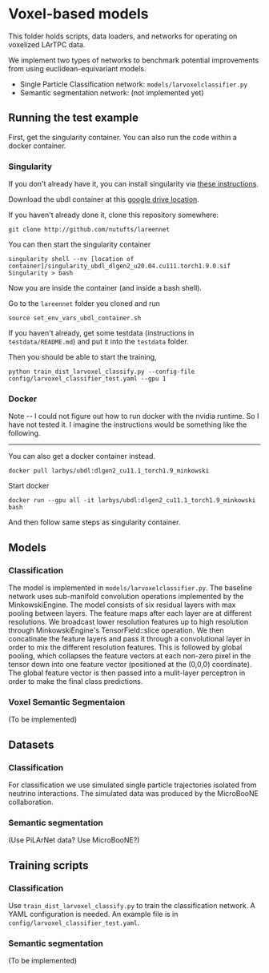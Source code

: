 # Voxel-based models

This folder holds scripts, data loaders, and networks for operating on voxelized LArTPC data.

We implement two types of networks to benchmark potential improvements from using euclidean-equivariant models.

* Single Particle Classification network: `models/larvoxelclassifier.py`
* Semantic segmentation network: (not implemented yet)

## Running the test example

First, get the singularity container. You can also run the code within a docker container.

### Singularity

If you don't already have it, you can install singularity via [these instructions](https://sylabs.io/guides/3.9/user-guide/quick_start.html#quick-installation-steps).

Download the ubdl container at this [google drive location](https://drive.google.com/file/d/1dpJquaLIihqBqOtb2NwNZ_Mm4qR8p3U1/view?usp=sharing).

If you haven't already done it, clone this repository somewhere:

```
git clone http://github.com/nutufts/lareennet
```

You can then start the singularity container

```
singularity shell --nv [location of container]/singularity_ubdl_dlgen2_u20.04.cu111.torch1.9.0.sif
Singularity > bash
```

Now you are inside the container (and inside a bash shell).

Go to the `lareennet` folder you cloned and run

```
source set_env_vars_ubdl_container.sh
```

If you haven't already, get some testdata (instructions in `testdata/README.md`) and put it into the `testdata` folder.

Then you should be able to start the training,

```
python train_dist_larvoxel_classify.py --config-file config/larvoxel_classifier_test.yaml --gpu 1
```

### Docker

Note -- I could not figure out how to run docker with the nvidia runtime.
So I have not tested it.
I imagine the instructions would be something like the following.

---

You can also get a docker container instead.


```
docker pull larbys/ubdl:dlgen2_cu11.1_torch1.9_minkowski
```

Start docker

```
docker run --gpu all -it larbys/ubdl:dlgen2_cu11.1_torch1.9_minkowski bash
```

And then follow same steps as singularity container.


## Models

### Classification

The model is implemented in `models/larvoxelclassifier.py`.
The baseline network uses sub-manifold convolution operations implemented by the
MinkowskiEngine.
The model consists of six residual layers with max pooling between layers.
The feature maps after each layer are at different resolutions.
We broadcast lower resolution features up to high resolution through MinkowskiEngine's
TensorField::slice operation.
We then concatinate the feature layers and pass it through a convolutional layer
in order to mix the different resolution features.
This is followed by global pooling, which collapses the feature vectors at each non-zero pixel
in the tensor down into one feature vector (positioned at the (0,0,0) coordinate).
The global feature vector is then passed into a mulit-layer perceptron in order
to make the final class predictions.

### Voxel Semantic Segmentaion

(To be implemented)

## Datasets

### Classification

For classification we use simulated single particle trajectories isolated from neutrino interactions.
The simulated data was produced by the MicroBooNE collaboration.

### Semantic segmentation

(Use PiLArNet data? Use MicroBooNE?)

## Training scripts

### Classification

Use `train_dist_larvoxel_classify.py` to train the classification network.
A YAML configuration  is needed. An example file is in `config/larvoxel_classifier_test.yaml`.

### Semantic segmentation

(To be implemented)
